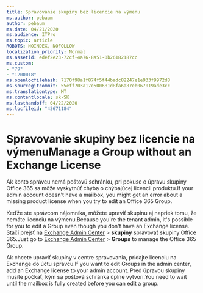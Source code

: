 ```yaml
---
title: Spravovanie skupiny bez licencie na výmenu
ms.author: pebaum
author: pebaum
ms.date: 04/21/2020
ms.audience: ITPro
ms.topic: article
ROBOTS: NOINDEX, NOFOLLOW
localization_priority: Normal
ms.assetid: edef2e23-72cf-4a76-8a51-0b26182187cc
ms.custom:
- "79"
- "1200018"
ms.openlocfilehash: 7170f98a1f874f5f44badc82247e1e933f9972d8
ms.sourcegitcommit: 55eff703a17e500681d8fa6a87eb067019ade3cc
ms.translationtype: MT
ms.contentlocale: sk-SK
ms.lasthandoff: 04/22/2020
ms.locfileid: "43671184"
---
```

# <a name="manage-a-group-without-an-exchange-license"></a><span data-ttu-id="a00a4-102">Spravovanie skupiny bez licencie na výmenu</span><span class="sxs-lookup"><span data-stu-id="a00a4-102">Manage a Group without an Exchange License</span></span>

<span data-ttu-id="a00a4-103">Ak konto správcu nemá poštovú schránku, pri pokuse o úpravu skupiny Office 365 sa môže vyskytnúť chyba o chýbajúcej licencii produktu.</span><span class="sxs-lookup"><span data-stu-id="a00a4-103">If your admin account doesn't have a mailbox, you might get an error about a missing product license when you try to edit an Office 365 Group.</span></span>
  
<span data-ttu-id="a00a4-104">Keďže ste správcom nájomníka, môžete upraviť skupinu aj napriek tomu, že nemáte licenciu na výmenu.</span><span class="sxs-lookup"><span data-stu-id="a00a4-104">Because you're the tenant admin, it's possible for you to edit a Group even though you don't have an Exchange license.</span></span> <span data-ttu-id="a00a4-105">Stačí prejsť na [Exchange Admin Center](https://outlook.office365.com/ecp.aspx) \> **skupiny** spravovať skupiny Office 365.</span><span class="sxs-lookup"><span data-stu-id="a00a4-105">Just go to [Exchange Admin Center](https://outlook.office365.com/ecp.aspx) \> **Groups** to manage the Office 365 Group.</span></span>
  
<span data-ttu-id="a00a4-106">Ak chcete upraviť skupiny v centre spravovania, pridajte licenciu na Exchange do účtu správcu.</span><span class="sxs-lookup"><span data-stu-id="a00a4-106">If you want to edit Groups in the admin center, add an Exchange license to your admin account.</span></span> <span data-ttu-id="a00a4-107">Pred úpravou skupiny musíte počkať, kým sa poštová schránka úplne vytvorí.</span><span class="sxs-lookup"><span data-stu-id="a00a4-107">You need to wait until the mailbox is fully created before you can edit a group.</span></span>
  